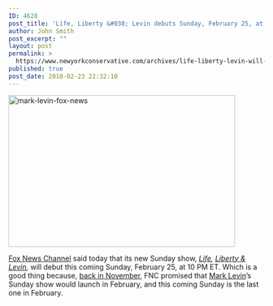 ```yaml
---
ID: 4628
post_title: 'Life, Liberty &#038; Levin debuts Sunday, February 25, at 10 PM ET'
author: John Smith
post_excerpt: ""
layout: post
permalink: >
  https://www.newyorkconservative.com/archives/life-liberty-levin-will-debut-this-coming-sunday-february-25-at-10-pm-et/
published: true
post_date: 2018-02-23 22:32:10
---
```

<a href="https://www.newyorkconservative.com/wp-content/uploads/2018/02/mark-levin-fox-news.jpg"><img class="alignnone size-full wp-image-4629" src="https://www.newyorkconservative.com/wp-content/uploads/2018/02/mark-levin-fox-news.jpg" alt="mark-levin-fox-news" width="446" height="299" /></a>

<a id="auto-tag_fox-news-channel" href="http://deadline.com/tag/fox-news-channel/" data-tag="fox-news-channel">Fox News Channel</a> said today that its new Sunday show, <em><a id="auto-tag_life" href="http://deadline.com/tag/life/" data-tag="life">Life</a>, <a id="auto-tag_liberty-levin" href="http://deadline.com/tag/liberty-levin/" data-tag="liberty-levin">Liberty &amp; Levin</a>,</em> will debut this coming Sunday, February 25, at 10 PM ET. Which is a good thing because, <a href="http://deadline.com/2017/11/mark-levin-fox-news-channel-new-show-life-liberty-levin-1202213075/" rel="nofollow">back in November</a>, FNC promised that <a id="auto-tag_mark-levin" href="http://deadline.com/tag/mark-levin/" data-tag="mark-levin">Mark Levin</a>’s Sunday show would launch in February, and this coming Sunday is the last one in February.

&nbsp;